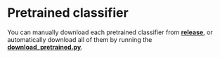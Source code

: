# Pretrained classifier  
You can manually download each pretrained classifier from [**release**](https://github.com/FanChiMao/Competition-2022-Pytorch-Orchid_Classification/releases/tag/v0.0), 
or automatically download all of them by running the [**download_pretrained.py**](./download_pretrained.py).  
